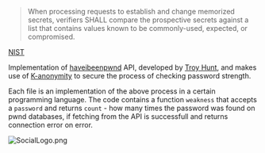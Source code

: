 
> When processing requests to establish and change memorized secrets, verifiers SHALL compare the prospective secrets against a list that contains values known to be commonly-used, expected, or compromised.

  [NIST]('https://pages.nist.gov/800-63-3/sp800-63b.html')



Implementation of [haveibeenpwnd]('https://www.troyhunt.com/ive-just-launched-pwned-passwords-version-2/') API, developed by [Troy Hunt]('https://www.troyhunt.com/'), and makes use of [K-anonymity]('https://en.wikipedia.org/wiki/K-anonymity') to secure the process of checking password strength.

Each file is an implementation of the above process in a certain programming language. The code contains a function `weakness` that accepts a `password` and returns `count` - how many times the password was found on pwnd databases, if fetching from the API is successfull and returns connection error on error.

![SocialLogo.png]('https://user-images.githubusercontent.com/53615807/84068405-90c04480-a9d1-11ea-9919-36f0ab34158c.png')
